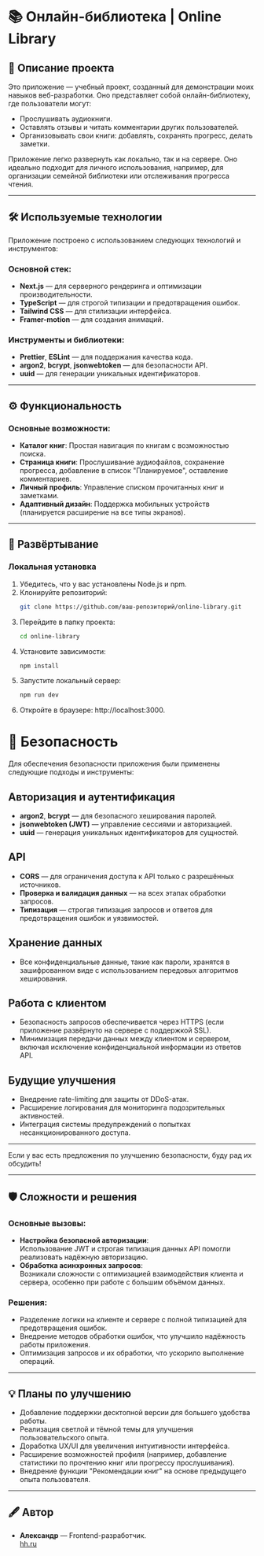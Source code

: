 # 📚 Онлайн-библиотека | Online Library

## 📖 Описание проекта
Это приложение — учебный проект, созданный для демонстрации моих навыков веб-разработки. Оно представляет собой онлайн-библиотеку, где пользователи могут:

- Прослушивать аудиокниги.
- Оставлять отзывы и читать комментарии других пользователей.
- Организовывать свои книги: добавлять, сохранять прогресс, делать заметки.

Приложение легко развернуть как локально, так и на сервере. Оно идеально подходит для личного использования, например, для организации семейной библиотеки или отслеживания прогресса чтения.

---

## 🛠️ Используемые технологии
Приложение построено с использованием следующих технологий и инструментов:

### Основной стек:
- **Next.js** — для серверного рендеринга и оптимизации производительности.
- **TypeScript** — для строгой типизации и предотвращения ошибок.
- **Tailwind CSS** — для стилизации интерфейса.
- **Framer-motion** — для создания анимаций.

### Инструменты и библиотеки:
- **Prettier**, **ESLint** — для поддержания качества кода.
- **argon2**, **bcrypt**, **jsonwebtoken** — для безопасности API.
- **uuid** — для генерации уникальных идентификаторов.

---

## ⚙️ Функциональность
### Основные возможности:
- **Каталог книг**: 
  Простая навигация по книгам с возможностью поиска.
- **Страница книги**: 
  Прослушивание аудиофайлов, сохранение прогресса, добавление в список "Планируемое", оставление комментариев.
- **Личный профиль**:
  Управление списком прочитанных книг и заметками.
- **Адаптивный дизайн**:
  Поддержка мобильных устройств (планируется расширение на все типы экранов).

---

## 🚀 Развёртывание

### Локальная установка
1. Убедитесь, что у вас установлены Node.js и npm.
2. Клонируйте репозиторий:
   ```bash
   git clone https://github.com/ваш-репозиторий/online-library.git
3. Перейдите в папку проекта:
   ```bash
   cd online-library
4. Установите зависимости:
   ```bash
   npm install
5. Запустите локальный сервер:
   ```bash
   npm run dev
6. Откройте в браузере: http://localhost:3000.

# 🔐 Безопасность

Для обеспечения безопасности приложения были применены следующие подходы и инструменты:

## Авторизация и аутентификация
- **argon2**, **bcrypt** — для безопасного хеширования паролей.
- **jsonwebtoken (JWT)** — управление сессиями и авторизацией.
- **uuid** — генерация уникальных идентификаторов для сущностей.

## API
- **CORS** — для ограничения доступа к API только с разрешённых источников.
- **Проверка и валидация данных** — на всех этапах обработки запросов.
- **Типизация** — строгая типизация запросов и ответов для предотвращения ошибок и уязвимостей.

## Хранение данных
- Все конфиденциальные данные, такие как пароли, хранятся в зашифрованном виде с использованием передовых алгоритмов хеширования.

## Работа с клиентом
- Безопасность запросов обеспечивается через HTTPS (если приложение развёрнуто на сервере с поддержкой SSL).
- Минимизация передачи данных между клиентом и сервером, включая исключение конфиденциальной информации из ответов API.

## Будущие улучшения
- Внедрение rate-limiting для защиты от DDoS-атак.
- Расширение логирования для мониторинга подозрительных активностей.
- Интеграция системы предупреждений о попытках несанкционированного доступа.

---

Если у вас есть предложения по улучшению безопасности, буду рад их обсудить!

---

## 🛡️ Сложности и решения
### Основные вызовы:
- **Настройка безопасной авторизации**:  
  Использование JWT и строгая типизация данных API помогли реализовать надёжную авторизацию.  
- **Обработка асинхронных запросов**:  
  Возникали сложности с оптимизацией взаимодействия клиента и сервера, особенно при работе с большим объёмом данных.

### Решения:
- Разделение логики на клиенте и сервере с полной типизацией для предотвращения ошибок.
- Внедрение методов обработки ошибок, что улучшило надёжность работы приложения.
- Оптимизация запросов и их обработки, что ускорило выполнение операций.

---

## 💡 Планы по улучшению
- Добавление поддержки десктопной версии для большего удобства работы.
- Реализация светлой и тёмной темы для улучшения пользовательского опыта.
- Доработка UX/UI для увеличения интуитивности интерфейса.
- Расширение возможностей профиля (например, добавление статистики по прочтению книг или прогрессу прослушивания).
- Внедрение функции "Рекомендации книг" на основе предыдущего опыта пользователя.

---

## 🖋️ Автор
- **Александр** — Frontend-разработчик.  
  [hh.ru]([https://hh.uz/resume/6d3d31e1ff0ca114d80039ed1f4b4d6a654869])

